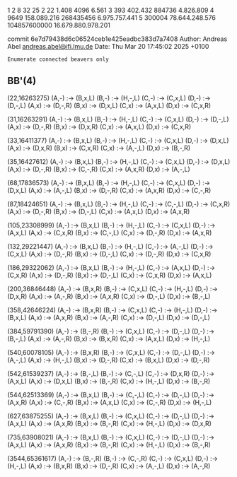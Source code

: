 
1 	 2 			 8 					 32 			 25
2 	 22 		 1.408 				 4096 			 6.561
3 	 393 		 402.432 			 884736 		 4.826.809
4 	 9649 		 158.089.216 		 268435456 		 6.975.757.441
5 	 300004 	 78.644.248.576 	 104857600000 	 16.679.880.978.201


commit 6e7d79438d6c06524ceb1e425eadbc383d7a7408
Author: Andreas Abel <andreas.abel@ifi.lmu.de>
Date:   Thu Mar 20 17:45:02 2025 +0100

    Enumerate connected beavers only

## BB'(4)

(22,16263275)
(A,-) :-> (B,x,L)
(B,-) :-> (H,-,L)
(C,-) :-> (C,x,L)
(D,-) :-> (D,-,L)
(A,x) :-> (D,-,R)
(B,x) :-> (D,x,L)
(C,x) :-> (A,x,L)
(D,x) :-> (C,x,R)

(31,16263291)
(A,-) :-> (B,x,L)
(B,-) :-> (H,-,L)
(C,-) :-> (C,x,L)
(D,-) :-> (D,-,L)
(A,x) :-> (D,-,R)
(B,x) :-> (D,x,R)
(C,x) :-> (A,x,L)
(D,x) :-> (C,x,R)

(33,16411377)
(A,-) :-> (B,x,L)
(B,-) :-> (H,-,L)
(C,-) :-> (C,x,L)
(D,-) :-> (D,x,L)
(A,x) :-> (D,x,R)
(B,x) :-> (C,x,R)
(C,x) :-> (A,-,L)
(D,x) :-> (B,-,R)

(35,16427612)
(A,-) :-> (B,x,L)
(B,-) :-> (H,-,L)
(C,-) :-> (C,x,L)
(D,-) :-> (D,x,L)
(A,x) :-> (D,-,R)
(B,x) :-> (C,-,R)
(C,x) :-> (A,x,R)
(D,x) :-> (A,-,L)

(68,17836573)
(A,-) :-> (B,x,L)
(B,-) :-> (H,-,L)
(C,-) :-> (C,x,L)
(D,-) :-> (D,x,L)
(A,x) :-> (A,-,L)
(B,x) :-> (D,-,R)
(C,x) :-> (A,x,R)
(D,x) :-> (C,-,R)

(87,18424651)
(A,-) :-> (B,x,L)
(B,-) :-> (H,-,L)
(C,-) :-> (C,-,L)
(D,-) :-> (C,x,R)
(A,x) :-> (D,-,R)
(B,x) :-> (D,-,L)
(C,x) :-> (A,x,L)
(D,x) :-> (A,x,R)

(105,23308999)
(A,-) :-> (B,x,L)
(B,-) :-> (H,-,L)
(C,-) :-> (C,x,L)
(D,-) :-> (A,x,L)
(A,x) :-> (C,x,R)
(B,x) :-> (C,-,L)
(C,x) :-> (D,-,R)
(D,x) :-> (A,x,R)

(132,29221447)
(A,-) :-> (B,x,L)
(B,-) :-> (H,-,L)
(C,-) :-> (A,-,L)
(D,-) :-> (C,x,L)
(A,x) :-> (D,-,R)
(B,x) :-> (D,-,L)
(C,x) :-> (D,-,R)
(D,x) :-> (C,x,R)

(186,29322062)
(A,-) :-> (B,x,L)
(B,-) :-> (H,-,L)
(C,-) :-> (A,x,L)
(D,-) :-> (C,x,R)
(A,x) :-> (D,-,R)
(B,x) :-> (D,-,L)
(C,x) :-> (C,x,R)
(D,x) :-> (A,x,L)

(200,36846448)
(A,-) :-> (B,x,R)
(B,-) :-> (C,x,L)
(C,-) :-> (H,-,L)
(D,-) :-> (D,x,R)
(A,x) :-> (A,-,R)
(B,x) :-> (A,x,R)
(C,x) :-> (D,-,L)
(D,x) :-> (B,-,L)

(358,42646224)
(A,-) :-> (B,x,R)
(B,-) :-> (C,x,L)
(C,-) :-> (H,-,L)
(D,-) :-> (B,x,L)
(A,x) :-> (A,x,R)
(B,x) :-> (A,-,R)
(C,x) :-> (D,-,L)
(D,x) :-> (D,-,L)

(384,59791390)
(A,-) :-> (B,-,R)
(B,-) :-> (C,x,L)
(C,-) :-> (D,-,L)
(D,-) :-> (B,-,L)
(A,x) :-> (A,-,R)
(B,x) :-> (B,x,R)
(C,x) :-> (A,x,L)
(D,x) :-> (H,-,L)

(540,60078105)
(A,-) :-> (B,x,R)
(B,-) :-> (C,x,L)
(C,-) :-> (D,-,L)
(D,-) :-> (A,-,L)
(A,x) :-> (H,-,L)
(B,x) :-> (D,-,R)
(C,x) :-> (B,x,L)
(D,x) :-> (D,-,R)

(542,61539237)
(A,-) :-> (B,-,L)
(B,-) :-> (C,-,L)
(C,-) :-> (D,x,R)
(D,-) :-> (A,x,L)
(A,x) :-> (D,x,L)
(B,x) :-> (B,-,R)
(C,x) :-> (H,-,L)
(D,x) :-> (B,-,R)

(544,62513369)
(A,-) :-> (B,x,L)
(B,-) :-> (C,-,L)
(C,-) :-> (D,-,L)
(D,-) :-> (A,x,R)
(A,x) :-> (C,-,R)
(B,x) :-> (A,x,L)
(C,x) :-> (C,-,R)
(D,x) :-> (H,-,L)

(627,63875255)
(A,-) :-> (B,x,L)
(B,-) :-> (C,x,L)
(C,-) :-> (D,-,L)
(D,-) :-> (A,x,L)
(A,x) :-> (A,x,R)
(B,x) :-> (B,-,R)
(C,x) :-> (H,-,L)
(D,x) :-> (D,x,R)

(735,63908021)
(A,-) :-> (B,x,L)
(B,-) :-> (C,x,L)
(C,-) :-> (D,-,L)
(D,-) :-> (A,x,L)
(A,x) :-> (A,x,R)
(B,x) :-> (B,-,R)
(C,x) :-> (H,-,L)
(D,x) :-> (B,-,R)

(3544,65361617)
(A,-) :-> (B,-,R)
(B,-) :-> (C,-,R)
(C,-) :-> (C,x,L)
(D,-) :-> (H,-,L)
(A,x) :-> (B,x,R)
(B,x) :-> (D,-,R)
(C,x) :-> (A,-,L)
(D,x) :-> (A,-,R)
